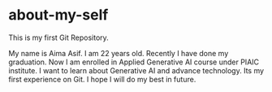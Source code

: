 # about-my-self
This is my first Git Repository.
<br>

My name is Aima Asif.
I am 22 years old.
Recently I have done my graduation.
Now I am enrolled in Applied Generative AI course under PIAIC institute.
I want to learn about Generative AI and advance technology.
Its my first experience on Git.
I hope I will do my best in future.
